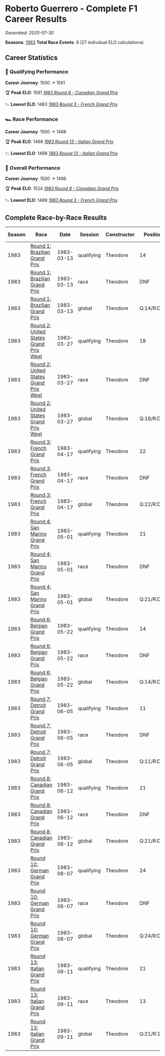 # Roberto Guerrero - Complete F1 Career Results

*Generated: 2025-07-30*

**Seasons**: [1983](../results/1983-season-report.md)
**Total Race Events**: 9 (27 individual ELO calculations)

## Career Statistics

### 🏁 Qualifying Performance
**Career Journey**: 1500 → 1561

🏆 **Peak ELO**: 1581
   *[1983 Round 8 - Canadian Grand Prix](../results/1983-season-report.md#round-8-canadian-grand-prix)*

📉 **Lowest ELO**: 1463
   *[1983 Round 3 - French Grand Prix](../results/1983-season-report.md#round-3-french-grand-prix)*

### 🏎️ Race Performance
**Career Journey**: 1500 → 1468

🏆 **Peak ELO**: 1468
   *[1983 Round 13 - Italian Grand Prix](../results/1983-season-report.md#round-13-italian-grand-prix)*

📉 **Lowest ELO**: 1468
   *[1983 Round 13 - Italian Grand Prix](../results/1983-season-report.md#round-13-italian-grand-prix)*

### 🌟 Overall Performance
**Career Journey**: 1500 → 1496

🏆 **Peak ELO**: 1524
   *[1983 Round 8 - Canadian Grand Prix](../results/1983-season-report.md#round-8-canadian-grand-prix)*

📉 **Lowest ELO**: 1489
   *[1983 Round 3 - French Grand Prix](../results/1983-season-report.md#round-3-french-grand-prix)*


## Complete Race-by-Race Results

| Season | Race | Date | Session | Constructor | Position | Starting ELO | ELO Change | Final ELO | Teammate |
|--------|------|------|---------|-------------|----------|--------------|------------|-----------|----------|
| 1983 | [Round 1: Brazilian Grand Prix](../results/1983-season-report.md#round-1-brazilian-grand-prix) | 1983-03-13 | qualifying | Theodore | 14 | 1500 | +32 | 1532 | Johnny Cecotto |
| 1983 | [Round 1: Brazilian Grand Prix](../results/1983-season-report.md#round-1-brazilian-grand-prix) | 1983-03-13 | race | Theodore | DNF | 1500 | N/A | 1500 | Johnny Cecotto |
| 1983 | [Round 1: Brazilian Grand Prix](../results/1983-season-report.md#round-1-brazilian-grand-prix) | 1983-03-13 | global | Theodore | Q:14/R:DNF | 1500 | +10 | 1510 | Johnny Cecotto |
| 1983 | [Round 2: United States Grand Prix West](../results/1983-season-report.md#round-2-united-states-grand-prix-west) | 1983-03-27 | qualifying | Theodore | 18 | 1532 | -38 | 1494 | Johnny Cecotto |
| 1983 | [Round 2: United States Grand Prix West](../results/1983-season-report.md#round-2-united-states-grand-prix-west) | 1983-03-27 | race | Theodore | DNF | 1500 | N/A | 1500 | Johnny Cecotto |
| 1983 | [Round 2: United States Grand Prix West](../results/1983-season-report.md#round-2-united-states-grand-prix-west) | 1983-03-27 | global | Theodore | Q:18/R:DNF | 1510 | -11 | 1498 | Johnny Cecotto |
| 1983 | [Round 3: French Grand Prix](../results/1983-season-report.md#round-3-french-grand-prix) | 1983-04-17 | qualifying | Theodore | 22 | 1494 | -31 | 1463 | Johnny Cecotto |
| 1983 | [Round 3: French Grand Prix](../results/1983-season-report.md#round-3-french-grand-prix) | 1983-04-17 | race | Theodore | DNF | 1500 | N/A | 1500 | Johnny Cecotto |
| 1983 | [Round 3: French Grand Prix](../results/1983-season-report.md#round-3-french-grand-prix) | 1983-04-17 | global | Theodore | Q:22/R:DNF | 1498 | -9 | 1489 | Johnny Cecotto |
| 1983 | [Round 4: San Marino Grand Prix](../results/1983-season-report.md#round-4-san-marino-grand-prix) | 1983-05-01 | qualifying | Theodore | 21 | 1463 | +39 | 1502 | Johnny Cecotto |
| 1983 | [Round 4: San Marino Grand Prix](../results/1983-season-report.md#round-4-san-marino-grand-prix) | 1983-05-01 | race | Theodore | DNF | 1500 | N/A | 1500 | Johnny Cecotto |
| 1983 | [Round 4: San Marino Grand Prix](../results/1983-season-report.md#round-4-san-marino-grand-prix) | 1983-05-01 | global | Theodore | Q:21/R:DNF | 1489 | +12 | 1501 | Johnny Cecotto |
| 1983 | [Round 6: Belgian Grand Prix](../results/1983-season-report.md#round-6-belgian-grand-prix) | 1983-05-22 | qualifying | Theodore | 14 | 1502 | +32 | 1534 | Johnny Cecotto |
| 1983 | [Round 6: Belgian Grand Prix](../results/1983-season-report.md#round-6-belgian-grand-prix) | 1983-05-22 | race | Theodore | DNF | 1500 | N/A | 1500 | Johnny Cecotto |
| 1983 | [Round 6: Belgian Grand Prix](../results/1983-season-report.md#round-6-belgian-grand-prix) | 1983-05-22 | global | Theodore | Q:14/R:DNF | 1501 | +10 | 1510 | Johnny Cecotto |
| 1983 | [Round 7: Detroit Grand Prix](../results/1983-season-report.md#round-7-detroit-grand-prix) | 1983-06-05 | qualifying | Theodore | 11 | 1534 | +26 | 1559 | Johnny Cecotto |
| 1983 | [Round 7: Detroit Grand Prix](../results/1983-season-report.md#round-7-detroit-grand-prix) | 1983-06-05 | race | Theodore | DNF | 1500 | N/A | 1500 | Johnny Cecotto |
| 1983 | [Round 7: Detroit Grand Prix](../results/1983-season-report.md#round-7-detroit-grand-prix) | 1983-06-05 | global | Theodore | Q:11/R:DNF | 1510 | +8 | 1518 | Johnny Cecotto |
| 1983 | [Round 8: Canadian Grand Prix](../results/1983-season-report.md#round-8-canadian-grand-prix) | 1983-06-12 | qualifying | Theodore | 21 | 1559 | +21 | 1581 | Johnny Cecotto |
| 1983 | [Round 8: Canadian Grand Prix](../results/1983-season-report.md#round-8-canadian-grand-prix) | 1983-06-12 | race | Theodore | DNF | 1500 | N/A | 1500 | Johnny Cecotto |
| 1983 | [Round 8: Canadian Grand Prix](../results/1983-season-report.md#round-8-canadian-grand-prix) | 1983-06-12 | global | Theodore | Q:21/R:DNF | 1518 | +6 | 1524 | Johnny Cecotto |
| 1983 | [Round 10: German Grand Prix](../results/1983-season-report.md#round-10-german-grand-prix) | 1983-08-07 | qualifying | Theodore | 24 | 1581 | -46 | 1535 | Johnny Cecotto |
| 1983 | [Round 10: German Grand Prix](../results/1983-season-report.md#round-10-german-grand-prix) | 1983-08-07 | race | Theodore | DNF | 1500 | N/A | 1500 | Johnny Cecotto |
| 1983 | [Round 10: German Grand Prix](../results/1983-season-report.md#round-10-german-grand-prix) | 1983-08-07 | global | Theodore | Q:24/R:DNF | 1524 | -14 | 1510 | Johnny Cecotto |
| 1983 | [Round 13: Italian Grand Prix](../results/1983-season-report.md#round-13-italian-grand-prix) | 1983-09-11 | qualifying | Theodore | 21 | 1535 | +26 | 1561 | Johnny Cecotto |
| 1983 | [Round 13: Italian Grand Prix](../results/1983-season-report.md#round-13-italian-grand-prix) | 1983-09-11 | race | Theodore | 13 | 1500 | -32 | 1468 | Johnny Cecotto |
| 1983 | [Round 13: Italian Grand Prix](../results/1983-season-report.md#round-13-italian-grand-prix) | 1983-09-11 | global | Theodore | Q:21/R:13 | 1510 | -15 | 1496 | Johnny Cecotto |
